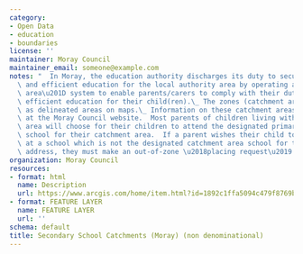 ```yaml
---
category:
- Open Data
- education
- boundaries
license: ''
maintainer: Moray Council
maintainer_email: someone@example.com
notes: "  In Moray, the education authority discharges its duty to secure adequate\
  \ and efficient education for the local authority area by operating a \u201Ccatchment\
  \ area\u201D system to enable parents/carers to comply with their duty to provide\
  \ efficient education for their child(ren).\_ The zones (catchment areas) are shown\
  \ as delineated areas on maps.\_ Information on these catchment areas is available\
  \ at the Moray Council website.  Most parents of children living within the catchment\
  \ area will choose for their children to attend the designated primary and secondary\
  \ school for their catchment area.  If a parent wishes their child to be enrolled\
  \ at a school which is not the designated catchment area school for their postal\
  \ address, they must make an out-of-zone \u2018placing request\u2019.\_   "
organization: Moray Council
resources:
- format: html
  name: Description
  url: https://www.arcgis.com/home/item.html?id=1892c1ffa5094c479f8769b5563ac88c
- format: FEATURE LAYER
  name: FEATURE LAYER
  url: ''
schema: default
title: Secondary School Catchments (Moray) (non denominational)
---
```

